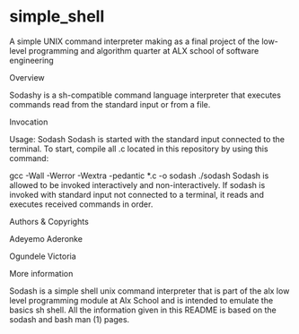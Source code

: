 # simple_shell

A simple UNIX command interpreter making as a final project of the low-level programming and algorithm quarter at ALX school of software engineering

Overview

Sodashy is a sh-compatible command language interpreter that executes commands read from the standard input or from a file.

Invocation

Usage: Sodash Sodash is started with the standard input connected to the terminal. To start, compile all .c located in this repository by using this command:

gcc -Wall -Werror -Wextra -pedantic *.c -o sodash ./sodash Sodash is allowed to be invoked interactively and non-interactively. If sodash is invoked with standard input not connected to a terminal, it reads and executes received commands in order.

Authors & Copyrights

Adeyemo Aderonke

Ogundele Victoria

More information

Sodash is a simple shell unix command interpreter that is part of the alx low level programming module at Alx School and is intended to emulate the basics sh shell. All the information given in this README is based on the sodash and bash man (1) pages.
